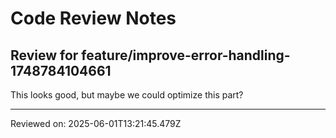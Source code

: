 # Code Review Notes

## Review for feature/improve-error-handling-1748784104661

This looks good, but maybe we could optimize this part?

---
Reviewed on: 2025-06-01T13:21:45.479Z